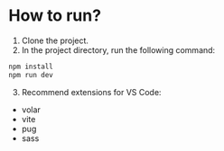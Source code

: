 # How to run?

1. Clone the project.
2. In the project directory, run the following command:

```markdown
npm install
npm run dev
```

3. Recommend extensions for VS Code:

- volar
- vite
- pug
- sass
